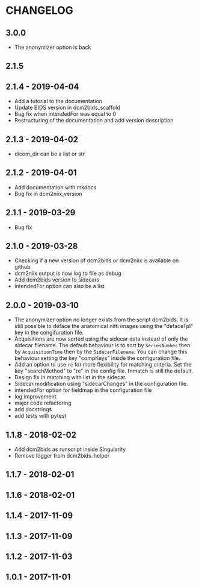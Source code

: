 # CHANGELOG

## 3.0.0

- The anonymizer option is back

## 2.1.5

## 2.1.4 - 2019-04-04

- Add a tutorial to the documentation
- Update BIDS version in dcm2bids_scaffold
- Bug fix when intendedFor was equal to 0
- Restructuring of the documentation and add version description

## 2.1.3 - 2019-04-02

- dicom_dir can be a list or str

## 2.1.2 - 2019-04-01

- Add documentation with mkdocs
- Bug fix in dcm2niix_version

## 2.1.1 - 2019-03-29

- Bug fix

## 2.1.0 - 2019-03-28

- Checking if a new version of dcm2bids or dcm2niix is available on github
- dcm2niix output is now log to file as debug
- Add dcm2bids version to sidecars
- intendedFor option can also be a list

## 2.0.0 - 2019-03-10

- The anonymizer option no longer exists from the script dcm2bids. It is still possible to deface the anatomical nifti images using the "defaceTpl" key in the congifuration file.
- Acquisitions are now sorted using the sidecar data instead of only the sidecar filename. The default behaviour is to sort by `SeriesNumber` then by `AcquisitionTime` then by the `SidecarFilename`. You can change this behaviour setting the key "compKeys" inside the configuration file.
- Add an option to use `re` for more flexibility for matching criteria. Set the key "searchMethod" to "re" in the config file. fnmatch is still the default.
- Design fix in matching with list in the sidecar.
- Sidecar modification using "sidecarChanges" in the configuration file.
- intendedFor option for fieldmap in the configuration file
- log improvement
- major code refactoring
- add docstrings
- add tests with pytest

## 1.1.8 - 2018-02-02

- Add dcm2bids as runscript inside Singularity
- Remove logger from dcm2bids_helper

## 1.1.7 - 2018-02-01

## 1.1.6 - 2018-02-01

## 1.1.4 - 2017-11-09

## 1.1.3 - 2017-11-09

## 1.1.2 - 2017-11-03

## 1.0.1 - 2017-11-01
